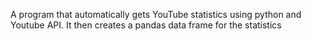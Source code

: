 A program that automatically gets YouTube statistics using python and Youtube API. It then creates a pandas data frame for the statistics